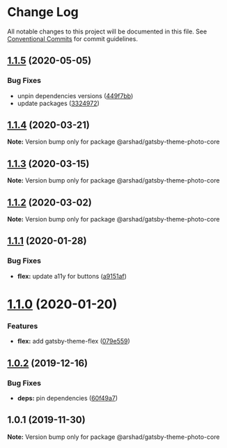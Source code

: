 # Change Log

All notable changes to this project will be documented in this file.
See [Conventional Commits](https://conventionalcommits.org) for commit guidelines.

## [1.1.5](https://github.com/arshad/gatsby-themes/compare/@arshad/gatsby-theme-photo-core@1.1.4...@arshad/gatsby-theme-photo-core@1.1.5) (2020-05-05)


### Bug Fixes

* unpin dependencies versions ([449f7bb](https://github.com/arshad/gatsby-themes/commit/449f7bb84cc2fd566f065b3d96c28a7ab64a1de8))
* update packages ([3324972](https://github.com/arshad/gatsby-themes/commit/3324972976ec6a766b24078e1ec3b4a6414ae211))





## [1.1.4](https://github.com/arshad/gatsby-themes/compare/@arshad/gatsby-theme-photo-core@1.1.3...@arshad/gatsby-theme-photo-core@1.1.4) (2020-03-21)

**Note:** Version bump only for package @arshad/gatsby-theme-photo-core





## [1.1.3](https://github.com/arshad/gatsby-themes/compare/@arshad/gatsby-theme-photo-core@1.1.2...@arshad/gatsby-theme-photo-core@1.1.3) (2020-03-15)

**Note:** Version bump only for package @arshad/gatsby-theme-photo-core





## [1.1.2](https://github.com/arshad/gatsby-themes/compare/@arshad/gatsby-theme-photo-core@1.1.1...@arshad/gatsby-theme-photo-core@1.1.2) (2020-03-02)

**Note:** Version bump only for package @arshad/gatsby-theme-photo-core





## [1.1.1](https://github.com/arshad/gatsby-themes/compare/@arshad/gatsby-theme-photo-core@1.1.0...@arshad/gatsby-theme-photo-core@1.1.1) (2020-01-28)


### Bug Fixes

* **flex:** update a11y for buttons ([a9151af](https://github.com/arshad/gatsby-themes/commit/a9151af381466e5f5cc7cff14a8a08bb752235ca))





# [1.1.0](https://github.com/arshad/gatsby-themes/compare/@arshad/gatsby-theme-photo-core@1.0.2...@arshad/gatsby-theme-photo-core@1.1.0) (2020-01-20)

### Features

- **flex:** add gatsby-theme-flex ([079e559](https://github.com/arshad/gatsby-themes/commit/079e55914791f735cbbfe492dd6bb0b3d9ac12ad))

## [1.0.2](https://github.com/arshad/gatsby-themes/compare/@arshad/gatsby-theme-photo-core@1.0.1...@arshad/gatsby-theme-photo-core@1.0.2) (2019-12-16)

### Bug Fixes

- **deps:** pin dependencies ([60f49a7](https://github.com/arshad/gatsby-themes/commit/60f49a749a42f983312a0c6f5f4c8700102dda09))

## 1.0.1 (2019-11-30)

**Note:** Version bump only for package @arshad/gatsby-theme-photo-core
